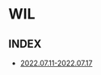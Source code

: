 # WIL

## INDEX

- [2022.07.11-2022.07.17](https://github.com/projectmiluju/WIL/tree/main/20220711~20220717)